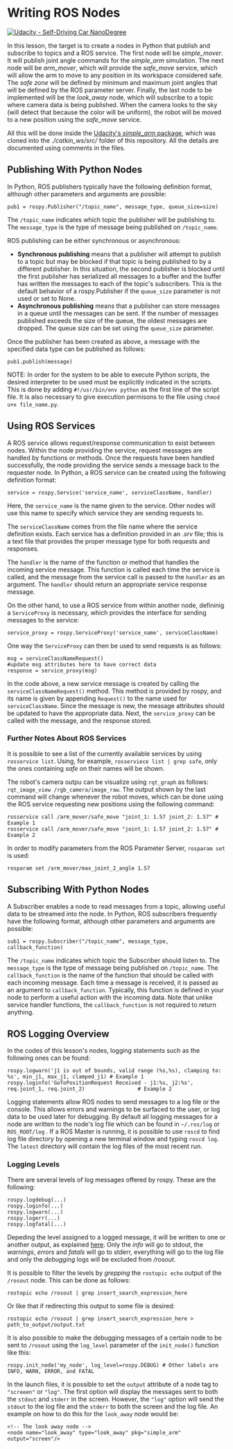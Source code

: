 # Writing ROS Nodes

[![Udacity - Self-Driving Car NanoDegree](https://s3.amazonaws.com/udacity-sdc/github/shield-carnd.svg)](http://www.udacity.com/drive)

In this lesson, the target is to create a nodes in Python that publish and subscribe to topics and a ROS service. The first node will be *simple_mover*. It will publish joint angle commands for the *simple_arm* simulation. The next node will be *arm_mover*, which will provide the *safe_move* service, which will allow the arm to move to any position in its workspace considered safe. The *safe zone* will be defined by minimum and maximum joint angles that will be defined by the ROS parameter server. Finally, the last node to be implemented will be the *look_away* node, which will subscribe to a topic where camera data is being published. When the camera looks to the sky (will detect that because the color will be uniform), the robot will be moved to a new position using the *safe_move* service.

All this will be done inside the [Udacity's *simple_arm* package](https://github.com/udacity/simple_arm), which was cloned into the *./catkin_ws/src/* folder of this repository. All the details are documented using comments in the files.


## Publishing With Python Nodes
In Python, ROS publishers typically have the following definition format, although other parameters and arguments are possible:

```
pub1 = rospy.Publisher("/topic_name", message_type, queue_size=size)
```

The `/topic_name` indicates which topic the publisher will be publishing to. The `message_type` is the type of message being published on `/topic_name`. 

ROS publishing can be either synchronous or asynchronous:

- **Synchronous publishing** means that a publisher will attempt to publish to a topic but may be blocked if that topic is being published to by a different publisher. In this situation, the second publisher is blocked until the first publisher has serialized all messages to a buffer and the buffer has written the messages to each of the topic's subscribers. This is the default behavior of a rospy.Publisher if the `queue_size` parameter is not used or set to None.
- **Asynchronous publishing** means that a publisher can store messages in a queue until the messages can be sent. If the number of messages published exceeds the size of the queue, the oldest messages are dropped. The queue size can be set using the `queue_size` parameter.

Once the publisher has been created as above, a message with the specified data type can be published as follows:

```
pub1.publish(message)
```

NOTE: In order for the system to be able to execute Python scripts, the desired interpreter to be used must be explicitly indicated in the scripts. This is done by adding `#!/usr/bin/env python` as the first line of the script file. It is also necessary to give execution permisons to the file using `chmod u+x file_name.py`.


## Using ROS Services
A ROS service allows request/response communication to exist between nodes. Within the node providing the service, request messages are handled by functions or methods. Once the requests have been handled successfully, the node providing the service sends a message back to the requester node. In Python, a ROS service can be created using the following definition format:

```
service = rospy.Service('service_name', serviceClassName, handler)
```

Here, the `service_name` is the name given to the service. Other nodes will use this name to specify which service they are sending requests to.

The `serviceClassName` comes from the file name where the service definition exists. Each service has a definition provided in an *.srv* file; this is a text file that provides the proper message type for both requests and responses.

The `handler` is the name of the function or method that handles the incoming service message. This function is called each time the service is called, and the message from the service call is passed to the `handler` as an argument. The `handler` should return an appropriate service response message.



On the other hand, to use a ROS service from within another node, defininig a `ServiceProxy` is necessary, which provides the interface for sending messages to the service:

```
service_proxy = rospy.ServiceProxy('service_name', serviceClassName)
```

One way the `ServiceProxy` can then be used to send requests is as follows:

```
msg = serviceClassNameRequest()
#update msg attributes here to have correct data
response = service_proxy(msg)
```

In the code above, a new service message is created by calling the `serviceClassNameRequest()` method. This method is provided by rospy, and its name is given by appending `Request()` to the name used for `serviceClassName`. Since the message is new, the message attributes should be updated to have the appropriate data. Next, the `service_proxy` can be called with the message, and the response stored.


### Further Notes About ROS Services
It is possible to see a list of the currently available services by using `rosservice list`. Using, for example, `rosserviece list | grep safe`, only the ones containing *safe* on their names will be shown.

The robot's camera outpu can be visualize using `rqt_graph` as follows: `rqt_image_view /rgb_camera/image_raw`. The output shown by the last command will change whenever the robot moves, which can be done using the ROS service requesting new positions using the following command:

```
rosservice call /arm_mover/safe_move "joint_1: 1.57 joint_2: 1.57" # Example 1
rosservice call /arm_mover/safe_move "joint_1: 1.57 joint_2: 1.57" # Example 2
```

In order to modify parameters from the ROS Parameter Server, `rosparam set` is used:

```
rosparam set /arm_mover/max_joint_2_angle 1.57
```


## Subscribing With Python Nodes
A Subscriber enables a node to read messages from a topic, allowing useful data to be streamed into the node. In Python, ROS subscribers frequently have the following format, although other parameters and arguments are possible:

```
sub1 = rospy.Subscriber("/topic_name", message_type, callback_function)
```

The `/topic_name` indicates which topic the Subscriber should listen to. The `message_type` is the type of message being published on `/topic_name`. The `callback_function` is the name of the function that should be called with each incoming message. Each time a message is received, it is passed as an argument to `callback_function`. Typically, this function is defined in your node to perform a useful action with the incoming data. Note that unlike service handler functions, the `callback_function` is not required to return anything.


## ROS Logging Overview
In the codes of this lesson's nodes, logging statements such as the following ones can be found:

```
rospy.logwarn('j1 is out of bounds, valid range (%s,%s), clamping to: %s', min_j1, max_j1, clamped_j1) # Example 1
rospy.loginfo('GoToPositionRequest Received - j1:%s, j2:%s', req.joint_1, req.joint_2)                 # Example 2
```

Logging statements allow ROS nodes to send messages to a log file or the console. This allows errors and warnings to be surfaced to the user, or log data to be used later for debugging. By default all logging messages for a node are written to the node's log file which can be found in `~/.ros/log` or `ROS_ROOT/log` . If a ROS Master is running, it is possible to use `roscd` to find log file directory by opening a new terminal window and typing `roscd log`. The `latest` directory will contain the log files of the most recent run.

### Logging Levels
There are several levels of log messages offered by rospy. These are the following:

```
rospy.logdebug(...)
rospy.loginfo(...)
rospy.logwarn(...)
rospy.logerr(...)
rospy.logfatal(...)
```

Depeding the level assigned to a logged message, it will be written to one or another output, as explained [here](http://wiki.ros.org/rospy/Overview/Logging). Only the *info* will go to stdout, the *warnings*, *errors* and *fatals* will go to stderr, everything will go to the log file and only the *debugging* logs will be excluded from */rosout*.

It is possible to filter the levels by *grepping* the `rostopic echo` output of the `/rosout` node. This can be done as follows:

```
rostopic echo /rosout | grep insert_search_expression_here
```

Or like that if redirecting this output to some file is desired:

```
rostopic echo /rosout | grep insert_search_expression_here > path_to_output/output.txt
```


It is also possible to make the debugging messages of a certain node to be sent to `/rosout` using the `log_level` parameter of the `init_node()` function like this:

```
rospy.init_node('my_node', log_level=rospy.DEBUG) # Other labels are INFO, WARN, ERROR, and FATAL
```

In the launch files, it is possible to set the `output` attribute of a node tag to `"screeen"` or `"log"`. The first option will display the messages sent to both the `stdout` and `stderr` in the screen. However, the `"log"` option will send the `stdout` to the log file and the `stderr` to both the screen and the log file. An example on how to do this for the `look_away` node would be:

```
<!-- The look away node -->
<node name="look_away" type="look_away" pkg="simple_arm" output="screen"/>
```


